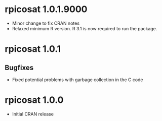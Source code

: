 # rpicosat 1.0.1.9000

* Minor change to fix CRAN notes
* Relaxed minimum R version. R 3.1 is now required to run the package.

# rpicosat 1.0.1

## Bugfixes

* Fixed potential problems with garbage collection in the C code

# rpicosat 1.0.0

* Initial CRAN release
